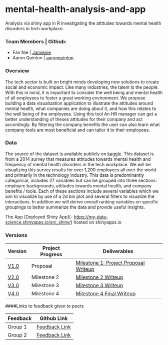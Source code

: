 # mental-health-analysis-and-app
Analysis via shiny app in R investigating the attitudes towards mental health disorders in tech workplace.

### Team Members | Github:
* Fan Nie | [Jamienie](https://github.com/Jamienie?tab=repositories)
* Aaron Quinton | [aaronquinton](https://github.com/aaronquinton)


### Overview
The tech sector is built on bright minds developing new solutions to create social and economic impact. Like many industries, the talent is the people. With this in mind, it is important to consider the well being and mental health of all employees to foster a great working environment.  We propose building a data visualization application to illustrate the attitudes around mental health, what companies are doing about it, and how this relates to the well being of the employees. Using this tool An HR manager can get a better understanding of theses attitudes for their company and act accordingly. By filtering the company benefits the user can also learn what company tools are most beneficial and can tailor it to their employees.

### Data
The source of the dataset is available publicly on [kaggle](https://www.kaggle.com/osmi/mental-health-in-tech-survey). This dataset is from a 2014 survey that measures attitudes towards mental health and frequency of mental health disorders in the tech workplace. 
We will be visualizing this survey results for over 1,200 employees all over the world and primarily in the technology industry. This data is predominantly categorical, includes 27 variables but can be grouped into three sections: employee backgrounds, attitudes towards mental health, and company benefits / tools. Each of these sections include several variables which we aim to visualize by use of a 2d bin plot and several filters to visualize the interactions. In addition we will derive overall ranking variables on specific groupings to better summarize the data and provide useful insights.

The App
[Deployed Shiny App](- https://my-data-science.shinyapps.io/src_shiny/) hosted on shinyapps.io

### Versions

| Version | Project Progress | Deliverables |
|---------|------------------|--------------|
| [V1.0](https://github.com/UBC-MDS/mental-health-analysis-and-app/releases/tag/V1.0) | Proposal | [Milestone 1: Project Proposal Writeup](https://github.com/UBC-MDS/mental-health-analysis-and-app/blob/master/doc/proposal.md) |
| [V2.0](https://github.com/UBC-MDS/mental-health-analysis-and-app/releases/tag/V2.0) | Milestone 2 | [Milestone 2 Writeup](https://github.com/UBC-MDS/mental-health-analysis-and-app/blob/master/doc/app_writeup.md)|
| [V3.0](https://github.com/UBC-MDS/mental-health-analysis-and-app/releases/tag/V3.0) | Milestone 3 | [Milestone 3 Writeup](https://github.com/UBC-MDS/mental-health-analysis-and-app/blob/master/doc/feedback_improvements.md) |
| [V4.0](https://github.com/UBC-MDS/mental-health-analysis-and-app/releases/tag/V4.0) | Milestone 4 | [Milestone 4 Final Writeup](https://github.com/UBC-MDS/mental-health-analysis-and-app/blob/master/doc/final_improvements.md) |



####Links to feedback given to peers

| Feedback | Github Link |
|---|---|
| Group 1| [Feedback Link](https://github.com/UBC-MDS/CrimeVisualizer/issues/18) |
| Group 2 | [Feedback Link](https://github.com/UBC-MDS/Wine_Visualization_and_Analysis_Phuntsok_Jessie/iss) |

